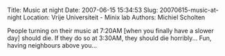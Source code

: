 Title: Music at night
Date: 2007-06-15 15:34:53
Slug: 20070615-music-at-night
Location: Vrije Universiteit - Minix lab
Authors: Michiel Scholten

<p>People turning on their music at 7:20AM [when you finally have a slower day] should die. If they do so at 3:30AM, they should die horribly... Fun, having neighbours above you...</p>